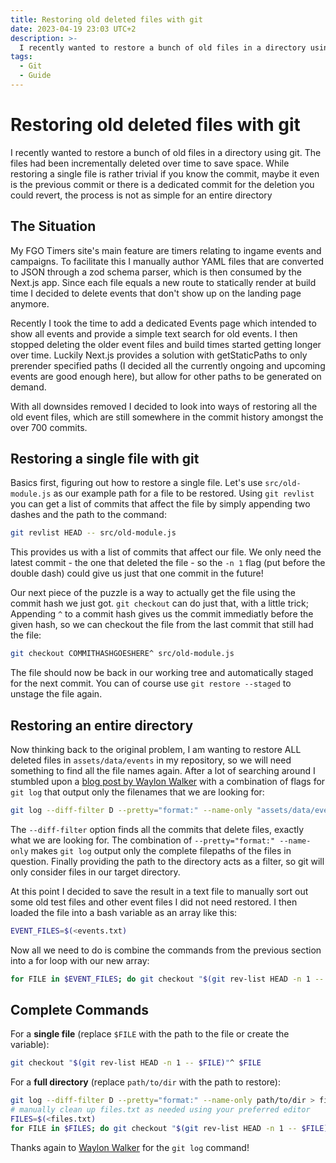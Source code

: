 ```yaml
---
title: Restoring old deleted files with git
date: 2023-04-19 23:03 UTC+2
description: >-
  I recently wanted to restore a bunch of old files in a directory using git. The files had been incrementally deleted over time to save space.
tags:
  - Git
  - Guide
---
```


# Restoring old deleted files with git

I recently wanted to restore a bunch of old files in a directory using git. The files had been incrementally deleted over time to save space. While restoring a single file is rather trivial if you know the commit, maybe it even is the previous commit or there is a dedicated commit for the deletion you could revert, the process is not as simple for an entire directory

## The Situation

My FGO Timers site's main feature are timers relating to ingame events and campaigns. To facilitate this I manually author YAML files that are converted to JSON through a zod schema parser, which is then consumed by the Next.js app. Since each file equals a new route to statically render at build time I decided to delete events that don't show up on the landing page anymore.

Recently I took the time to add a dedicated Events page which intended to show all events and provide a simple text search for old events. I then stopped deleting the older event files and build times started getting longer over time. Luckily Next.js provides a solution with getStaticPaths to only prerender specified paths (I decided all the currently ongoing and upcoming events are good enough here), but allow for other paths to be generated on demand.

With all downsides removed I decided to look into ways of restoring all the old event files, which are still somewhere in the commit history amongst the over 700 commits.

## Restoring a single file with git

Basics first, figuring out how to restore a single file. Let's use `src/old-module.js` as our example path for a file to be restored. Using `git revlist` you can get a list of commits that affect the file by simply appending two dashes and the path to the command:

```bash
git revlist HEAD -- src/old-module.js
```

This provides us with a list of commits that affect our file. We only need the latest commit - the one that deleted the file - so the `-n 1` flag (put before the double dash) could give us just that one commit in the future!

Our next piece of the puzzle is a way to actually get the file using the commit hash we just got. `git checkout` can do just that, with a little trick; Appending `^` to a commit hash gives us the commit immediatly before the given hash, so we can checkout the file from the last commit that still had the file:

```bash
git checkout COMMITHASHGOESHERE^ src/old-module.js
```

The file should now be back in our working tree and automatically staged for the next commit. You can of course use `git restore --staged` to unstage the file again.

## Restoring an entire directory

Now thinking back to the original problem, I am wanting to restore ALL deleted files in `assets/data/events` in my repository, so we will need something to find all the file names again. After a lot of searching around I stumbled upon a [blog post by Waylon Walker](https://waylonwalker.com/git-find-deleted-files/) with a combination of flags for `git log` that output only the filenames that we are looking for:

```bash
git log --diff-filter D --pretty="format:" --name-only "assets/data/events"
```

The `--diff-filter` option finds all the commits that delete files, exactly what we are looking for. The combination of `--pretty="format:" --name-only` makes `git log` output only the complete filepaths of the files in question. Finally providing the path to the directory acts as a filter, so git will only consider files in our target directory.

At this point I decided to save the result in a text file to manually sort out some old test files and other event files I did not need restored. I then loaded the file into a bash variable as an array like this:

```bash
EVENT_FILES=$(<events.txt)
```

Now all we need to do is combine the commands from the previous section into a for loop with our new array:

```bash
for FILE in $EVENT_FILES; do git checkout "$(git rev-list HEAD -n 1 -- $FILE)"^ $FILE; done
```

## Complete Commands

For a **single file** (replace `$FILE` with the path to the file or create the variable):

```bash
git checkout "$(git rev-list HEAD -n 1 -- $FILE)"^ $FILE
```

For a **full directory** (replace `path/to/dir` with the path to restore):

```bash
git log --diff-filter D --pretty="format:" --name-only path/to/dir > files.txt
# manually clean up files.txt as needed using your preferred editor
FILES=$(<files.txt)
for FILE in $FILES; do git checkout "$(git rev-list HEAD -n 1 -- $FILE)"^ $FILE; done
```

Thanks again to [Waylon Walker](https://waylonwalker.com/) for the `git log` command!
